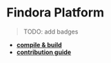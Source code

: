 # Findora Platform

> TODO: add badges

- [**compile & build**](docs/compile_build.md)
- [**contribution guide**](docs/contribution_guide.md)
